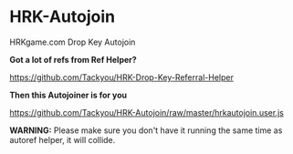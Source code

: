 # HRK-Autojoin
HRKgame.com Drop Key Autojoin

**Got a lot of refs from Ref Helper?**

https://github.com/Tackyou/HRK-Drop-Key-Referral-Helper

**Then this Autojoiner is for you**

https://github.com/Tackyou/HRK-Autojoin/raw/master/hrkautojoin.user.js

**WARNING:**
Please make sure you don't have it running the same time as autoref helper, it will collide.
